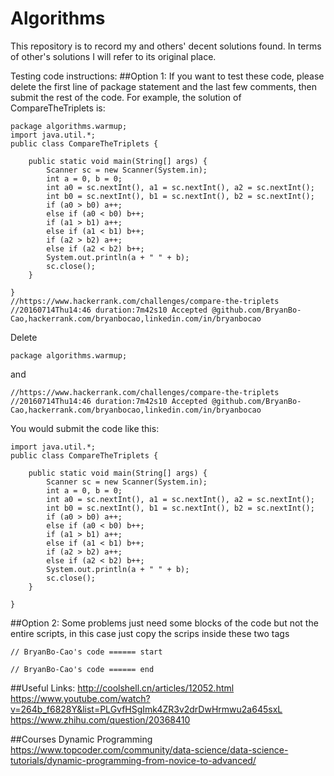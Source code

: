 # Algorithms
This repository is to record my and others' decent solutions found. In terms of other's solutions I will refer to its original place.

Testing code instructions:
##Option 1:
If you want to test these code, please delete the first line of package statement and the last few comments, then submit the rest of the code.
For example, the solution of CompareTheTriplets is:
```
package algorithms.warmup;
import java.util.*;
public class CompareTheTriplets {

	public static void main(String[] args) {
		Scanner sc = new Scanner(System.in);
		int a = 0, b = 0;
		int a0 = sc.nextInt(), a1 = sc.nextInt(), a2 = sc.nextInt();
		int b0 = sc.nextInt(), b1 = sc.nextInt(), b2 = sc.nextInt();
		if (a0 > b0) a++;
		else if (a0 < b0) b++;
		if (a1 > b1) a++;
		else if (a1 < b1) b++;
		if (a2 > b2) a++;
		else if (a2 < b2) b++;
		System.out.println(a + " " + b);
		sc.close();
	}

}
//https://www.hackerrank.com/challenges/compare-the-triplets
//20160714Thu14:46 duration:7m42s10 Accepted @github.com/BryanBo-Cao,hackerrank.com/bryanbocao,linkedin.com/in/bryanbocao
```
Delete 
```
package algorithms.warmup;
```
and
```
//https://www.hackerrank.com/challenges/compare-the-triplets
//20160714Thu14:46 duration:7m42s10 Accepted @github.com/BryanBo-Cao,hackerrank.com/bryanbocao,linkedin.com/in/bryanbocao
```
You would submit the code like this:
```
import java.util.*;
public class CompareTheTriplets {

	public static void main(String[] args) {
		Scanner sc = new Scanner(System.in);
		int a = 0, b = 0;
		int a0 = sc.nextInt(), a1 = sc.nextInt(), a2 = sc.nextInt();
		int b0 = sc.nextInt(), b1 = sc.nextInt(), b2 = sc.nextInt();
		if (a0 > b0) a++;
		else if (a0 < b0) b++;
		if (a1 > b1) a++;
		else if (a1 < b1) b++;
		if (a2 > b2) a++;
		else if (a2 < b2) b++;
		System.out.println(a + " " + b);
		sc.close();
	}

}
```

##Option 2:
Some problems just need some blocks of the code but not the entire scripts, in this case just copy the scrips inside these two tags
```
// BryanBo-Cao's code ====== start 

// BryanBo-Cao's code ====== end
```

##Useful Links:
http://coolshell.cn/articles/12052.html
https://www.youtube.com/watch?v=264b_f6828Y&list=PLGvfHSgImk4ZR3v2drDwHrmwu2a645sxL
https://www.zhihu.com/question/20368410


##Courses
Dynamic Programming
https://www.topcoder.com/community/data-science/data-science-tutorials/dynamic-programming-from-novice-to-advanced/
